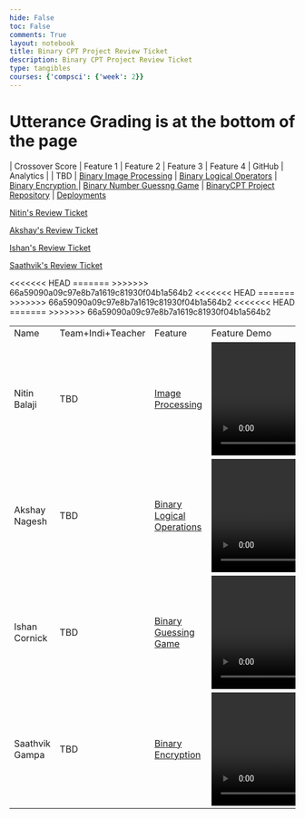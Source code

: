 ```yaml
---
hide: False
toc: False
comments: True
layout: notebook
title: Binary CPT Project Review Ticket
description: Binary CPT Project Review Ticket
type: tangibles
courses: {'compsci': {'week': 2}}
---
```

# Utterance Grading is at the bottom of the page

| Crossover Score | Feature 1 | Feature 2 | Feature 3 | Feature 4 | GitHub | Analytics |
| TBD | [Binary Image Processing](https://nitinsandiego.github.io/binarycptproject//2023/11/26/Binary-Image-Processing.html) | [Binary Logical Operators](https://nitinsandiego.github.io/binarycptproject//2023/11/28/Binary-Logical-Operations.html) | [Binary Encryption ](https://nitinsandiego.github.io/binarycptproject//2023/11/26/Binary-Encryption.html) | [Binary Number Guessng Game](https://nitinsandiego.github.io/binarycptproject//2023/11/30/Binary-Guessing-Game.html) | [BinaryCPT Project Repository](https://github.com/nitinsandiego/binarycptproject) | [Deployments](https://github.com/nitinsandiego/binarycptproject/deployments)

[Nitin's Review Ticket](https://nitinsandiego.github.io/binarycptproject//2023/12/10/Nitin-Review-Ticket.html)
<br>

[Akshay's Review Ticket](https://nitinsandiego.github.io/binarycptproject//2023/12/11/Akshay-Review-Ticket.html)
<br>

[Ishan's Review Ticket](https://nitinsandiego.github.io/binarycptproject//2023/12/11/Ishan-Review-Ticket.html)
<br>

[Saathvik's Review Ticket](https://nitinsandiego.github.io/binarycptproject//2023/12/11/Saathvik-Review-Ticket.html)
<br>

<table>
    <tbody>
        <tr>
            <td>Name</td>
            <td>Team+Indi+Teacher</td>
            <td>Feature</td>
            <td>Feature Demo</td>
            <td>Analytics</td>
        </tr>
        <tr>
            <td>Nitin Balaji</td>
            <td>TBD</td>
            <td><a href="https://nitinsandiego.github.io/binarycptproject//2023/11/26/Binary-Image-Processing.html">Image Processing</a></td>
            <td><video  height="200" controls>
            <source src="/binarycptproject/videos/BinaryImageProcessing.mp4" type="video/mp4">
            Your browser does not support the video tag.
            </video></td>
            <td><a href="https://nitinsandiego.github.io/binarycptproject/2023/12/10/Nitin-Review-Ticket.html">Individual</a></td>
            <td><a href="https://github.com/nitinsandiego">Profile</a>,<a href="https://github.com/nitinsandiego/binarycptproject/commits/main/?author=nitinsandiego">Workflow</a></td>
        </tr>
        <tr>
          <td>Akshay Nagesh</td>
            <td>TBD</td>
            <td><a href="https://nitinsandiego.github.io/binarycptproject//2023/11/28/Binary-Logical-Operations.html">Binary Logical Operations</a></td>
            <td><video  height="200" controls><source src="/binarycptproject/videos/Binary_Logical_Operators.mp4" type="video/mp4">
            Your browser does not support the video tag.
            </video></td>
<<<<<<< HEAD
            <td><a href="https://nitinsandiego.github.io/binarycptproject/2023/12/11/Ishan-Review-Ticket.html">Individual</a>">Binary Logical Operators</a></td>
=======
>>>>>>> 66a59090a09c97e8b7a1619c81930f04b1a564b2
            <td><a href="https://github.com/AkshayNagesh">Profile</a>,<a href="https://github.com/nitinsandiego/binarycptproject/commits/main/?author=AkshayNagesh">Workflow</a></td>
        </tr>
        <tr>
          <td>Ishan Cornick</td>
            <td>TBD</td>
            <td><a href="https://nitinsandiego.github.io/binarycptproject//2023/11/30/Binary-Guessing-Game.html">Binary Guessing Game</a></td>
            <td><video  height="200" controls>
            <source src="/binarycptproject/videos/BinaryNumberGuessingGame.mp4" type="video/mp4">
            Your browser does not support the video tag.
            </video></td>
<<<<<<< HEAD
            <td><a href="https://nitinsandiego.github.io/binarycptproject/2023/12/11/Ishan-Review-Ticket.html">Individual</a></td>
=======
>>>>>>> 66a59090a09c97e8b7a1619c81930f04b1a564b2
            <td><a href="https://github.com/IshanCornick">Profile</a></td>
        </tr>
        <tr>
          <td>Saathvik Gampa</td>
            <td>TBD</td>
            <td><a href="https://nitinsandiego.github.io/binarycptproject//2023/11/26/Binary-Encryption.html">Binary Encryption</a></td>
            <td><video  height="200" controls>
            <source src="/binarycptproject/videos/BinaryNumberGuessingGame.mp4" type="video/mp4">
            Your browser does not support the video tag.
            </video></td>
<<<<<<< HEAD
            <td><a href=<a href="https://nitinsandiego.github.io/binarycptproject/2023/12/11/Saathvik-Review-Ticket.html">Individual</a></td>
=======
>>>>>>> 66a59090a09c97e8b7a1619c81930f04b1a564b2
            <td><a href="https://github.com/SGTech08">Profile</a></td>
        </tr>
    </tbody>
</table>
<script src="https://utteranc.es/client.js"
        repo="[binarycptproject]"
        issue-term="pathname"
        theme="github-light"
        crossorigin="anonymous"
        async>
</script>